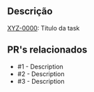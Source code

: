 <!-- Main branch template -->

## Descrição

[XYZ-0000](https://company.com/browse/XYZ-0000): Título da task

## PR's relacionados

- #1 - Description
- #2 - Description
- #3 - Description